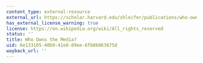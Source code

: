 ```yaml
---
content_type: external-resource
external_url: https://scholar.harvard.edu/shleifer/publications/who-owns-media
has_external_license_warning: true
license: https://en.wikipedia.org/wiki/All_rights_reserved
status: ''
title: Who Owns the Media?
uid: 6e133105-40b9-41e8-89ee-6fb8b863675d
wayback_url: ''
---
```

